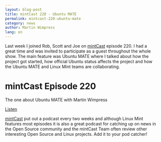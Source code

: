 ```yaml
--- 
layout: blog-post
title: mintCast 220 - Ubuntu MATE
permalink: mintcast-220-ubuntu-mate
category: news
author: Martin Wimpress
lang: en
---
```


Last week I joined Rob, Scott and Joe on [mintCast](http://www.mintcast.org/)
episode 220. I had a great time and was invited to participate as a guest 
throughout the whole show. The main feature was Ubuntu MATE where I talked
about how the project got started, how official Ubuntu status affects the
project and how the Ubuntu MATE and Linux Mint teams are collaborating.

<div class="bs-component">
    <div class="jumbotron">
        <h1>mintCast Episode 220</h1>
        <p>The one about Ubuntu MATE with Martin Wimpress</p>
        <a href="http://mintcast.org/2015/03/12/mintcast-220-martin-wimpress-and-ubuntu-mate/" class="btn btn-primary btn-lg">Listen</a>
        </p>
    </div>
</div>

[mintCast](http://www.mintcast.org/) put out a podcast every two weeks
and although Linux Mint features most episodes it is also a great
podcast for catching up on news in the Open Source community and the 
mintCast Team often review other interesting Open Source and Linux
projects. Add it to your pod catcher!
